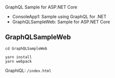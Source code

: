 ﻿GraphQL Sample for ASP.NET Core

- ConsoleApp1: Sample using GraphQL for .NET
- GraphQLSampleWeb: Sample for ASP.NET Core

## GraphQLSampleWeb

```
cd GraphQLSampleWeb
```
```
yarn install
yarn webpack
```

GraphiQL:  `/index.html`
